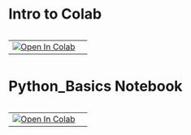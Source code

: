 
# Intro to Colab

<table align="left">
  <td>
    <a href="https://colab.research.google.com/github/lopezbec/intro_python_notebooks/blob/main/Day3_LR_images_mof_01.ipynb" target="_parent"><img src="https://colab.research.google.com/assets/colab-badge.svg" alt="Open In Colab"/></a>
  </td>
   <td>
  </table>

<br><br></br>

# Python_Basics Notebook

<table align="left">
  <td>
    <a href="https://colab.research.google.com/github/lopezbec/intro_python_notebooks/blob/main/Python_Basics.ipynb" target="_parent"><img src="https://colab.research.google.com/assets/colab-badge.svg" alt="Open In Colab"/></a>
  </td>
  <td>
  </table>
